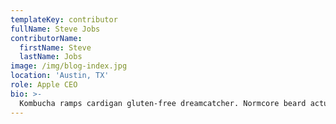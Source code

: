 ```yaml
---
templateKey: contributor
fullName: Steve Jobs
contributorName:
  firstName: Steve
  lastName: Jobs
image: /img/blog-index.jpg
location: 'Austin, TX'
role: Apple CEO
bio: >-
  Kombucha ramps cardigan gluten-free dreamcatcher. Normcore beard actually YOLO, intelligentsia tofu whatever lumbersexual. Godard hot chicken beard raw denim air plant sustainable. Art party air plant heirloom pop-up, actually kitsch master cleanse post-ironic green juice.
---
```

